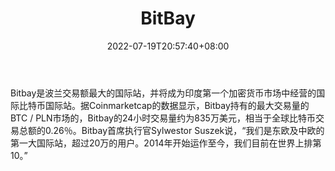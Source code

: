 ﻿---
weight: 
title: "BitBay"
description: "Bitbay是波兰交易额最大的国际站，并将成为印度第一个加密货币市场中经营的国际比特币国际站。"
date: 2022-07-19T20:57:40+08:00
lastmod: 2022-07-19T09:57:40+08:00
draft: false
authors: ["Cindy"]
featuredImage: "bitbay.jpg"
link: "https://bitbay.market/index.html"
tags: ["交易所","BitBay"]
categories: ["navigation"]
navigation: ["交易所"]
lightgallery: true
toc: true
pinned: false
recommend: false
recommend1: false
---
Bitbay是波兰交易额最大的国际站，并将成为印度第一个加密货币市场中经营的国际比特币国际站。据Coinmarketcap的数据显示，Bitbay持有的最大交易量的BTC / PLN市场的，Bitbay的24小时交易量约为835万美元，相当于全球比特币交易总额的0.26％。Bitbay首席执行官Sylwestor Suszek说，“我们是东欧及中欧的第一大国际站，超过20万的用户。2014年开始运作至今，我们目前在世界上排第10。”
